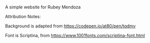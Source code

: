 A simple website for Rubey Mendoza

Attribution Notes:

Background is adapted from https://codepen.io/at80/pen/tqdmv

Font is Scriptina, from https://www.1001fonts.com/scriptina-font.html
